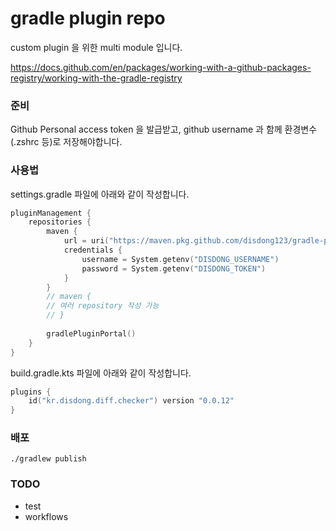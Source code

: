 # gradle plugin repo

custom plugin 을 위한 multi module 입니다. 

https://docs.github.com/en/packages/working-with-a-github-packages-registry/working-with-the-gradle-registry


### 준비
Github Personal access token 을 발급받고, github username 과 함께 환경변수(.zshrc 등)로 저장해야합니다.

### 사용법

settings.gradle 파일에 아래와 같이 작성합니다.

```kotlin
pluginManagement {
    repositories {
        maven {
            url = uri("https://maven.pkg.github.com/disdong123/gradle-plugin-repo")
            credentials {
                username = System.getenv("DISDONG_USERNAME")
                password = System.getenv("DISDONG_TOKEN")
            }
        }
        // maven {
        // 여러 repository 작성 가능    
        // }
        
        gradlePluginPortal()
    }
}
```

build.gradle.kts 파일에 아래와 같이 작성합니다.

```kotlin
plugins {
    id("kr.disdong.diff.checker") version "0.0.12"    
}
```

### 배포
```
./gradlew publish
```


### TODO
- test
- workflows